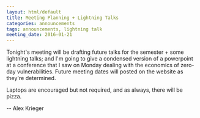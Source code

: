 ```yaml
---
layout: html/default
title: Meeting Planning + Lightning Talks
categories: announcements
tags: announcements, lightning talk
meeting_date: 2016-01-21
---
```

Tonight's meeting will be drafting future talks for the semester + some
lightning talks; and I'm going to give a condensed version of a powerpoint at a
conference that I saw on Monday dealing with the economics of zero-day
vulnerabilities. Future meeting dates will posted on the website as they're
determined.

Laptops are encouraged but not required, and as always, there will be pizza.

-- Alex Krieger
